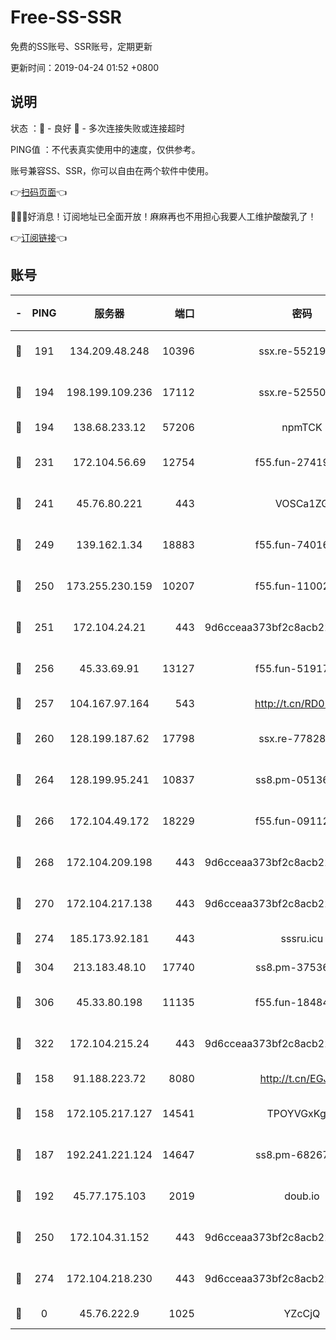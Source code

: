 # Free-SS-SSR

免费的SS账号、SSR账号，定期更新

更新时间：2019-04-24 01:52 +0800

## 说明

状态     ：🙂 - 良好 🙁 - 多次连接失败或连接超时

PING值   ：不代表真实使用中的速度，仅供参考。

账号兼容SS、SSR，你可以自由在两个软件中使用。

👉[扫码页面](https://liesauer.github.io/Free-SS-SSR/)👈

🎉🎉🎉好消息！订阅地址已全面开放！麻麻再也不用担心我要人工维护酸酸乳了！

👉[订阅链接](https://www.liesauer.net/yogurt/subscribe?ACCESS_TOKEN=DAYxR3mMaZAsaqUb)👈

## 账号

|-|PING|服务器|端口|密码|加密方式|区域|
|:----:|:----:|:-----:|-----:|:----:|:----:|:----:|
|🙂|191|134.209.48.248|10396|ssx.re-55219751|aes-256-cfb|US|
|🙂|194|198.199.109.236|17112|ssx.re-52550724|aes-256-cfb|US|
|🙂|194|138.68.233.12|57206|npmTCK|rc4-md5|US|
|🙂|231|172.104.56.69|12754|f55.fun-27419947|aes-256-cfb|SG|
|🙂|241|45.76.80.221|443|VOSCa1ZG|aes-256-cfb|DE|
|🙂|249|139.162.1.34|18883|f55.fun-74016666|aes-256-cfb|SG|
|🙂|250|173.255.230.159|10207|f55.fun-11002596|aes-256-cfb|US|
|🙂|251|172.104.24.21|443|9d6cceaa373bf2c8acb22e60b6a58be6|aes-256-cfb|US|
|🙂|256|45.33.69.91|13127|f55.fun-51917148|aes-256-cfb|US|
|🙂|257|104.167.97.164|543|http://t.cn/RD0D7sx|rc4-md5|CA|
|🙂|260|128.199.187.62|17798|ssx.re-77828825|aes-256-cfb|SG|
|🙂|264|128.199.95.241|10837|ss8.pm-05136377|aes-256-cfb|SG|
|🙂|266|172.104.49.172|18229|f55.fun-09112326|aes-256-cfb|SG|
|🙂|268|172.104.209.198|443|9d6cceaa373bf2c8acb22e60b6a58be6|aes-256-cfb|US|
|🙂|270|172.104.217.138|443|9d6cceaa373bf2c8acb22e60b6a58be6|aes-256-cfb|US|
|🙂|274|185.173.92.181|443|sssru.icu|rc4-md5|RU|
|🙂|304|213.183.48.10|17740|ss8.pm-37536605|rc4-md5|RU|
|🙂|306|45.33.80.198|11135|f55.fun-18484831|aes-256-cfb|US|
|🙂|322|172.104.215.24|443|9d6cceaa373bf2c8acb22e60b6a58be6|aes-256-cfb|US|
|🙂|158|91.188.223.72|8080|http://t.cn/EGJIyrl|rc4-md5|RU|
|🙂|158|172.105.217.127|14541|TPOYVGxKglpi|aes-256-cfb|JP|
|🙂|187|192.241.221.124|14647|ss8.pm-68267286|aes-256-cfb|US|
|🙂|192|45.77.175.103|2019|doub.io|aes-128-ctr|SG|
|🙂|250|172.104.31.152|443|9d6cceaa373bf2c8acb22e60b6a58be6|aes-256-cfb|US|
|🙂|274|172.104.218.230|443|9d6cceaa373bf2c8acb22e60b6a58be6|aes-256-cfb|US|
|🙁|0|45.76.222.9|1025|YZcCjQ|rc4-md5|JP|
